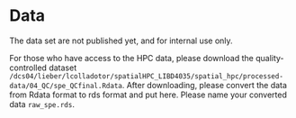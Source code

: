 # Data

The data set are not published yet, and for internal use only.

For those who have access to the HPC data, please download the quality-controlled dataset `/dcs04/lieber/lcolladotor/spatialHPC_LIBD4035/spatial_hpc/processed-data/04_QC/spe_QCfinal.Rdata`. After downloading, please convert the data from Rdata format to rds format and put here. Please name your converted data `raw_spe.rds`. 